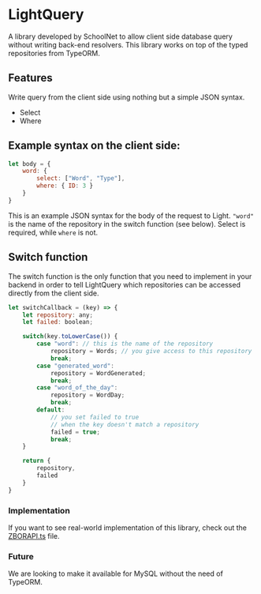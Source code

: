 # LightQuery

A library developed by SchoolNet to allow client side database query without writing back-end resolvers. This library works on top of the typed repositories from TypeORM. 

## Features

Write query from the client side using nothing but a simple JSON syntax.
 * Select
 * Where

## Example syntax on the client side:

```js
let body = {
    word: {
        select: ["Word", "Type"],
        where: { ID: 3 }
    }
}
```

This is an example JSON syntax for the body of the request to Light. `"word"` is the name of the repository in the switch function (see below). Select is required, while `where` is not. 


## Switch function

The switch function is the only function that you need to implement in your backend in order to tell LightQuery which repositories can be accessed directly from the client side.

```js
let switchCallback = (key) => {
    let repository: any;
    let failed: boolean;

    switch(key.toLowerCase()) {
        case "word": // this is the name of the repository
            repository = Words; // you give access to this repository
            break;
        case "generated_word":
            repository = WordGenerated;
            break;
        case "word_of_the_day":
            repository = WordDay;
            break;
        default:
            // you set failed to true
            // when the key doesn't match a repository
            failed = true;
            break;
    }

    return {
        repository,
        failed
    }
}
```

### Implementation

If you want to see real-world implementation of this library, check out the [ZBORAPI.ts](https://github.com/mitkonikov/SchoolNet/blob/master/src/ZBORAPI.ts) file.

### Future

We are looking to make it available for MySQL without the need of TypeORM.